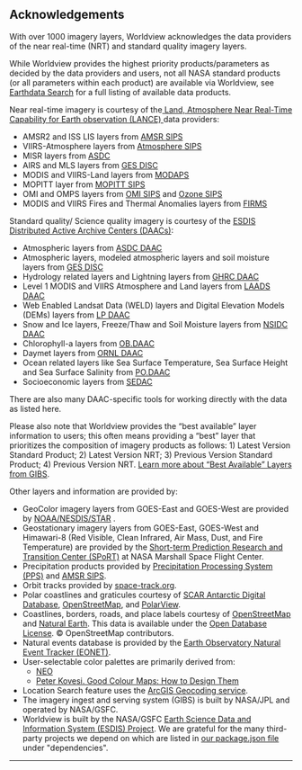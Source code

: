 <h2>Acknowledgements</h2>
<p>With over 1000 imagery layers, Worldview acknowledges the data providers of the near real-time (NRT) and standard
        quality imagery layers.</p>
<p>While Worldview provides the highest priority products/parameters as decided by the data providers and users, not
        all NASA standard products (or all parameters within each product) are available via Worldview, see <a
                href="https://search.earthdata.nasa.gov/">Earthdata Search</a> for a full listing of available data
        products.</p>
<p>Near real-time imagery is courtesy of the<a href="https://earthdata.nasa.gov/earth-observation-data/near-real-time"
                target="_blank" rel="noopener noreferrer"> Land, Atmosphere Near Real-Time Capability for Earth observation (LANCE)
        </a>data providers:
</p>
<ul>
        <li>AMSR2 and ISS LIS layers from <a
                        href="https://earthdata.nasa.gov/eosdis/science-system-description/eosdis-components/lance/about-amsr2-sips"
                        target="_blank" rel="noopener noreferrer">AMSR SIPS</a> </li>
        <li>VIIRS-Atmosphere layers from <a href="https://earthdata.nasa.gov/atmosphere-sips" target="_blank"
                        rel="noopener noreferrer">Atmosphere SIPS</a> </li>
        <li>MISR layers from <a href="https://earthdata.nasa.gov/eosdis/daacs/asdc" target="_blank"
                        rel="noopener noreferrer">ASDC</a> </li>
        <li>AIRS and MLS layers from <a
                        href="https://earthdata.nasa.gov/eosdis/science-system-description/eosdis-components/lance/about-ges-disc"
                        target="_blank" rel="noopener noreferrer">GES DISC</a> </li>
        <li>MODIS and VIIRS-Land layers from <a
                        href="https://earthdata.nasa.gov/eosdis/science-system-description/eosdis-components/lance/about-modaps"
                        target="_blank" rel="noopener noreferrer">MODAPS</a> </li>
        <li>MOPITT layer from <a href="https://earthdata.nasa.gov/eosdis/sips/sips-mopitt" target="_blank"
                        rel="noopener noreferrer">MOPITT SIPS</a> </li>
        <li>OMI and OMPS layers from <a
                        href="https://earthdata.nasa.gov/eosdis/science-system-description/eosdis-components/lance/about-omi-sips"
                        target="_blank" rel="noopener noreferrer">OMI SIPS</a> and <a
                        href="https://earthdata.nasa.gov/eosdis/science-system-description/eosdis-components/lance/about-ozone-sips"
                        target="_blank" rel="noopener noreferrer">Ozone SIPS</a> </li>
        <li>MODIS and VIIRS Fires and Thermal Anomalies layers from <a
                        href="https://earthdata.nasa.gov/earth-observation-data/near-real-time/firms" target="_blank"
                        rel="noopener noreferrer">FIRMS</a> </li>
</ul>
<p>Standard quality/ Science quality imagery is courtesy of the <a href="https://earthdata.nasa.gov/eosdis/daacs"
                target="_blank" rel="noopener noreferrer">ESDIS Distributed Active Archive Centers (DAACs)</a>:</p>
<ul>
        <li>Atmospheric layers from <a href="https://earthdata.nasa.gov/eosdis/daacs/asdc" target="_blank"
                        rel="noopener noreferrer">ASDC DAAC</a></li>
        <li>Atmospheric layers, modeled atmospheric layers and soil moisture layers from <a
                        href="https://earthdata.nasa.gov/eosdis/daacs/gesdisc" target="_blank"
                        rel="noopener noreferrer">GES
                        DISC</a></li>
        <li>Hydrology related layers and Lightning layers from <a href="https://earthdata.nasa.gov/eosdis/daacs/ghrc"
                        target="_blank" rel="noopener noreferrer">GHRC DAAC</a></li>
        <li>Level 1 MODIS and VIIRS Atmosphere and Land layers from <a
                        href="https://earthdata.nasa.gov/eosdis/daacs/laads" target="_blank"
                        rel="noopener noreferrer">LAADS
                        DAAC</a></li>
        <li>Web Enabled Landsat Data (WELD) layers and Digital Elevation Models (DEMs) layers from <a
                        href="https://earthdata.nasa.gov/eosdis/daacs/lpdaac" target="_blank"
                        rel="noopener noreferrer">LP
                        DAAC</a></li>
        <li>Snow and Ice layers, Freeze/Thaw and Soil Moisture layers from <a
                        href="https://earthdata.nasa.gov/eosdis/daacs/nsidc" target="_blank"
                        rel="noopener noreferrer">NSIDC
                        DAAC</a></li>
        <li>Chlorophyll-a layers from <a href="https://earthdata.nasa.gov/eosdis/daacs/obdaac" target="_blank"
                        rel="noopener noreferrer">OB.DAAC</a></li>
        <li>Daymet layers from <a href="https://earthdata.nasa.gov/eosdis/daacs/ornl" target="_blank"
                        rel="noopener noreferrer">ORNL DAAC</a></li>
        <li>Ocean related layers like Sea Surface Temperature, Sea Surface Height and Sea Surface Salinity from <a
                        href="https://earthdata.nasa.gov/eosdis/daacs/podaac" target="_blank"
                        rel="noopener noreferrer">PO.DAAC</a></li>
        <li>Socioeconomic layers from <a href="https://earthdata.nasa.gov/eosdis/daacs/sedac" target="_blank"
                        rel="noopener noreferrer">SEDAC</a></li>
</ul>
<p>There are also many DAAC-specific tools for working directly with the data as listed here.</p>
<p>Please also note that Worldview provides the “best available” layer information to users; this often means
        providing a “best” layer that prioritizes the composition of imagery products as follows: 1) Latest Version
        Standard Product; 2) Latest Version NRT; 3) Previous Version Standard Product; 4) Previous Version NRT. <a
                href="https://nasa-gibs.github.io/gibs-api-docs/access-advanced-topics/#best-available-layers"
                target="_blank" rel="noopener noreferrer">Learn more about “Best Available” Layers from GIBS</a>.</p>
<p>Other layers and information are provided by:</p>
<ul>
        <li>GeoColor imagery layers from GOES-East and GOES-West are provided by <a
                        href="https://www.star.nesdis.noaa.gov/goes/" target="_blank"
                        rel="noopener noreferrer">NOAA/NESDIS/STAR</a> .</li>
        <li>Geostationary imagery layers from GOES-East, GOES-West and Himawari-8 (Red Visible, Clean Infrared, Air
                Mass, Dust, and Fire Temperature) are provided by the <a href="https://weather.msfc.nasa.gov/sport/" target="_blank"
                        rel="noopener noreferrer">Short-term Prediction Research and Transition Center (SPoRT)</a> at
                NASA
                Marshall Space Flight Center.</li>
        <li>Precipitation products provided by <a href="https://pps.gsfc.nasa.gov/" target="_blank"
                        rel="noopener noreferrer">Precipitation Processing System (PPS)</a> and <a
                        href="https://earthdata.nasa.gov/eosdis/science-system-description/eosdis-components/lance/about-amsr2-sips"
                        target="_blank" rel="noopener noreferrer">AMSR SIPS</a>.</li>
        <li>Orbit tracks provided by <a href="https://www.space-track.org" target="_blank"
                        rel="noopener noreferrer">space-track.org</a>.</li>
        <li>Polar coastlines and graticules courtesy of <a href="https://www.add.scar.org/" target="_blank"
                        rel="noopener noreferrer">SCAR Antarctic Digital Database</a>, <a
                        href="https://www.openstreetmap.org/" target="_blank"
                        rel="noopener noreferrer">OpenStreetMap</a>, and <a href="https://www.polarview.aq/"
                        target="_blank" rel="noopener noreferrer">PolarView</a>.</li>
        <li>Coastlines, borders, roads, and place labels courtesy of <a href="https://www.openstreetmap.org/"
                        target="_blank" rel="noopener noreferrer">OpenStreetMap</a> and <a
                        href="https://www.naturalearthdata.com/" target="_blank" rel="noopener noreferrer">Natural
                        Earth</a>.
                This data is available under the <a href="https://www.openstreetmap.org/copyright" target="_blank"
                        rel="noopener noreferrer">Open Database License</a>. © OpenStreetMap contributors.</li>
        <li>Natural events database is provided by the <a href="https://eonet.gsfc.nasa.gov/" target="_blank"
                        rel="noopener noreferrer">Earth Observatory Natural Event Tracker (EONET)</a>.</li>
        <li>User-selectable color palettes are primarily derived from:<ul>
                        <li><a href="https://neo.gsfc.nasa.gov/" target="_blank" rel="noopener noreferrer">NEO</a>
                        </li>
                        <li><a href="https://arxiv.org/abs/1509.03700" target="_blank" rel="noopener noreferrer">Peter
                                        Kovesi.
                                        Good Colour Maps: How to Design Them</a></li>
                </ul>
        </li>
        <li>Location Search feature uses the <a href="https://developers.arcgis.com/rest/geocode/api-reference/overview-world-geocoding-service.htm" target="_blank" rel="noopener noreferrer">ArcGIS Geocoding service</a>.</li>
        <li>The imagery ingest and serving system (GIBS) is built by NASA/JPL and operated by NASA/GSFC.</li>
        <li>Worldview is built by the NASA/GSFC <a href="https://earthdata.nasa.gov/esdis" target="_blank"
                        rel="noopener noreferrer">Earth Science Data and Information System (ESDIS) Project</a>. We are
                grateful
                for the many third-party projects we depend on which are listed in <a
                        href="https://github.com/nasa-gibs/worldview/blob/main/package.json" target="_blank"
                        rel="noopener noreferrer">our package.json file</a> under "dependencies".</li>
</ul>
<hr>